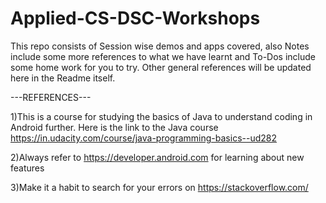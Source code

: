 # Applied-CS-DSC-Workshops
This repo consists of Session wise demos and apps covered, also Notes include some more references to what we have learnt and To-Dos include some home work for  you to try. Other general references will be updated here in the Readme itself.


---REFERENCES---

1)This is a  course for studying the basics of Java to understand coding in Android further.
Here is the link to the Java course
https://in.udacity.com/course/java-programming-basics--ud282

2)Always refer to https://developer.android.com for learning about new features

3)Make it a habit to search for your errors on https://stackoverflow.com/
